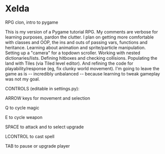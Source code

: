 # Xelda
RPG clon, intro to pygame

This is my version of a Pygame tutorial RPG. My comments are verbose for learning
purposes, pardon the clutter. I plan on getting more comfortable with classes and 
OOP, the ins and outs of passing vars, functions and heritance. Learning about 
animation and sprite/particle manipulation. Setting up a "camera" for a topdown 
scroller. Working with nested dictionaries/lists. Defining hitboxes and checking 
collisions. Populating the land with Tiles (via Tiled level editor). And refining 
the code for playability/response (eg, fix clunky world movement). I'm going to 
leave the game as is -- incredibly unbalanced -- because learning to tweak gameplay 
was not my goal.

CONTROLS (editable in settings.py):

ARROW keys for movement and selection

Q to cycle magic

E to cycle weapon

SPACE to attack and to select upgrade

LCONTROL to cast spell

TAB to pause or upgrade player

